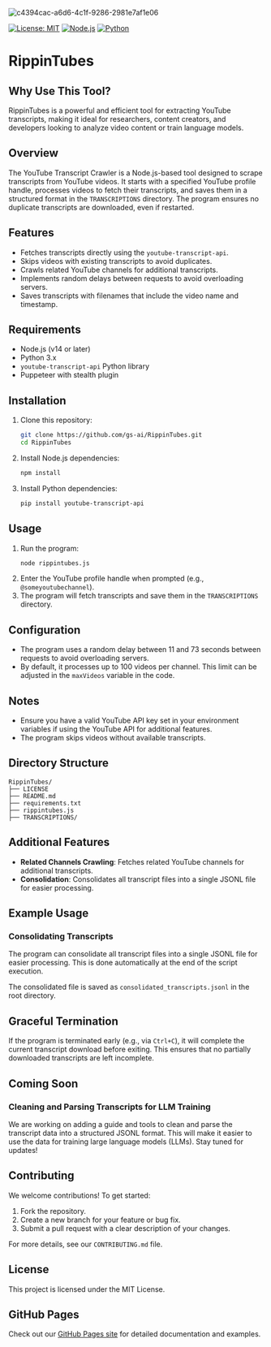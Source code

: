 ![c4394cac-a6d6-4c1f-9286-2981e7af1e06](https://github.com/user-attachments/assets/314a559c-c3d8-4726-9af8-e55eba7df552)


[![License: MIT](https://img.shields.io/badge/License-MIT-yellow.svg)](https://opensource.org/licenses/MIT) [![Node.js](https://img.shields.io/badge/Node.js-v14%2B-brightgreen)](https://nodejs.org/) [![Python](https://img.shields.io/badge/Python-3.x-blue)](https://www.python.org/)

# RippinTubes

## Why Use This Tool?
RippinTubes is a powerful and efficient tool for extracting YouTube transcripts, making it ideal for researchers, content creators, and developers looking to analyze video content or train language models.

## Overview
The YouTube Transcript Crawler is a Node.js-based tool designed to scrape transcripts from YouTube videos. It starts with a specified YouTube profile handle, processes videos to fetch their transcripts, and saves them in a structured format in the `TRANSCRIPTIONS` directory. The program ensures no duplicate transcripts are downloaded, even if restarted.

## Features
- Fetches transcripts directly using the `youtube-transcript-api`.
- Skips videos with existing transcripts to avoid duplicates.
- Crawls related YouTube channels for additional transcripts.
- Implements random delays between requests to avoid overloading servers.
- Saves transcripts with filenames that include the video name and timestamp.

## Requirements
- Node.js (v14 or later)
- Python 3.x
- `youtube-transcript-api` Python library
- Puppeteer with stealth plugin

## Installation
1. Clone this repository:
   ```bash
   git clone https://github.com/gs-ai/RippinTubes.git
   cd RippinTubes
   ```
2. Install Node.js dependencies:
   ```bash
   npm install
   ```
3. Install Python dependencies:
   ```bash
   pip install youtube-transcript-api
   ```

## Usage
1. Run the program:
   ```bash
   node rippintubes.js
   ```
2. Enter the YouTube profile handle when prompted (e.g., `@someyoutubechannel`).
3. The program will fetch transcripts and save them in the `TRANSCRIPTIONS` directory.

## Configuration
- The program uses a random delay between 11 and 73 seconds between requests to avoid overloading servers.
- By default, it processes up to 100 videos per channel. This limit can be adjusted in the `maxVideos` variable in the code.

## Notes
- Ensure you have a valid YouTube API key set in your environment variables if using the YouTube API for additional features.
- The program skips videos without available transcripts.

## Directory Structure
```
RippinTubes/
├── LICENSE
├── README.md
├── requirements.txt
├── rippintubes.js
├── TRANSCRIPTIONS/
```

## Additional Features
- **Related Channels Crawling**: Fetches related YouTube channels for additional transcripts.
- **Consolidation**: Consolidates all transcript files into a single JSONL file for easier processing.

## Example Usage
### Consolidating Transcripts
The program can consolidate all transcript files into a single JSONL file for easier processing. This is done automatically at the end of the script execution.

The consolidated file is saved as `consolidated_transcripts.jsonl` in the root directory.

## Graceful Termination
If the program is terminated early (e.g., via `Ctrl+C`), it will complete the current transcript download before exiting. This ensures that no partially downloaded transcripts are left incomplete.

## Coming Soon
### Cleaning and Parsing Transcripts for LLM Training
We are working on adding a guide and tools to clean and parse the transcript data into a structured JSONL format. This will make it easier to use the data for training large language models (LLMs). Stay tuned for updates!

## Contributing
We welcome contributions! To get started:
1. Fork the repository.
2. Create a new branch for your feature or bug fix.
3. Submit a pull request with a clear description of your changes.

For more details, see our `CONTRIBUTING.md` file.

## License
This project is licensed under the MIT License.

## GitHub Pages
Check out our [GitHub Pages site](https://gs-ai.github.io/RippinTubes/) for detailed documentation and examples.
